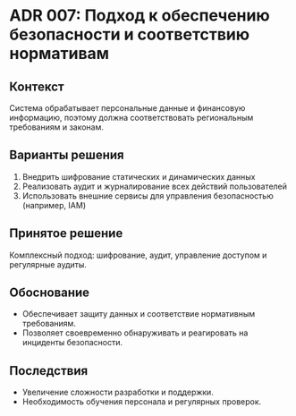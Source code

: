 # ADR 007: Подход к обеспечению безопасности и соответствию нормативам

## Контекст
Система обрабатывает персональные данные и финансовую информацию, поэтому должна соответствовать региональным требованиям и законам.

## Варианты решения
1. Внедрить шифрование статических и динамических данных
2. Реализовать аудит и журналирование всех действий пользователей  
3. Использовать внешние сервисы для управления безопасностью (например, IAM)

## Принятое решение
Комплексный подход: шифрование, аудит, управление доступом и регулярные аудиты.

## Обоснование
- Обеспечивает защиту данных и соответствие нормативным требованиям.  
- Позволяет своевременно обнаруживать и реагировать на инциденты безопасности.

## Последствия
- Увеличение сложности разработки и поддержки.  
- Необходимость обучения персонала и регулярных проверок.